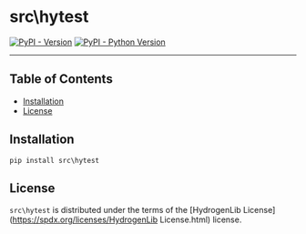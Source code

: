 # src\hytest

[![PyPI - Version](https://img.shields.io/pypi/v/src\hytest.svg)](https://pypi.org/project/src\hytest)
[![PyPI - Python Version](https://img.shields.io/pypi/pyversions/src\hytest.svg)](https://pypi.org/project/src\hytest)

-----

## Table of Contents

- [Installation](#installation)
- [License](#license)

## Installation

```console
pip install src\hytest
```

## License

`src\hytest` is distributed under the terms of the [HydrogenLib License](https://spdx.org/licenses/HydrogenLib License.html) license.
